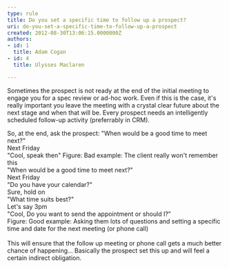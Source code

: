 ```yaml
---
type: rule
title: Do you set a specific time to follow up a prospect?
uri: do-you-set-a-specific-time-to-follow-up-a-prospect
created: 2012-08-30T13:06:15.0000000Z
authors:
- id: 1
  title: Adam Cogan
- id: 4
  title: Ulysses Maclaren

---
```


 
Sometimes the prospect is not ready at the end of the initial meeting to engage you for a spec review or ad-hoc work. Even if this is the case, it's really important you leave the meeting with a crystal clear future about the next stage and when that will be. Every prospect needs an intelligently scheduled follow-up activity (preferrably in CRM).
 
So, at the end, ask the prospect:
                     "When would be a good time to meet next?"
<br>                      Next Friday
<br>                     "Cool, speak then"
                        Figure: Bad example: The client really won't remember this<br>                                         "When would be a good time to meet next?"
<br>                      Next Friday
<br>                      "Do you have your calendar?"
<br>                       Sure, hold on
<br>                      "What time suits best?"
<br>                      Let's say 3pm
<br>                      "Cool, Do you want to send the appointment or should I?"<br>                                           Figure: Good example: Asking them lots of questions and setting a specific time and date for the next meeting (or phone call)<br>                    
This will ensure that the follow up meeting or phone call gets a much better chance of                      happening... Basically the prospect set this up and will feel a certain indirect obligation.

